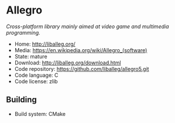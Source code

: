 # Allegro

_Cross-platform library mainly aimed at video game and multimedia programming._

- Home: http://liballeg.org/
- Media: https://en.wikipedia.org/wiki/Allegro_(software)
- State: mature
- Download: http://liballeg.org/download.html
- Code repository: https://github.com/liballeg/allegro5.git
- Code language: C
- Code license: zlib

## Building

- Build system: CMake

